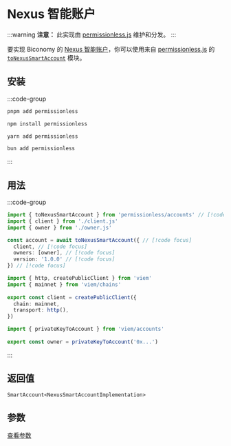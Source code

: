 # Nexus 智能账户

:::warning
**注意：** 此实现由 [permissionless.js](https://docs.pimlico.io/permissionless) 维护和分发。
:::

要实现 Biconomy 的 [Nexus 智能账户](https://github.com/bcnmy/nexus)，你可以使用来自 [permissionless.js](https://docs.pimlico.io/permissionless/) 的 [`toNexusSmartAccount`](https://docs.pimlico.io/permissionless/reference/accounts/toNexusSmartAccount) 模块。

## 安装

:::code-group
```bash [pnpm]
pnpm add permissionless
```

```bash [npm]
npm install permissionless
```

```bash [yarn]
yarn add permissionless
```

```bash [bun]
bun add permissionless
```
:::

## 用法

:::code-group

```ts twoslash [example.ts]
import { toNexusSmartAccount } from 'permissionless/accounts' // [!code focus]
import { client } from './client.js'
import { owner } from './owner.js'

const account = await toNexusSmartAccount({ // [!code focus]
  client, // [!code focus]
  owners: [owner], // [!code focus]
  version: '1.0.0' // [!code focus]
}) // [!code focus]
```

```ts twoslash [client.ts] filename="config.ts"
import { http, createPublicClient } from 'viem'
import { mainnet } from 'viem/chains'
 
export const client = createPublicClient({
  chain: mainnet,
  transport: http(),
})
```

```ts twoslash [owner.ts (私钥)] filename="owner.ts"
import { privateKeyToAccount } from 'viem/accounts'
 
export const owner = privateKeyToAccount('0x...')
```
:::

## 返回值

`SmartAccount<NexusSmartAccountImplementation>`

## 参数

[查看参数](https://docs.pimlico.io/permissionless/reference/accounts/toNexusSmartAccount#parameters)